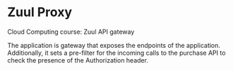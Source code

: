 # Zuul Proxy

Cloud Computing course: Zuul API gateway


The application is gateway that exposes the endpoints of the application. Additionally, it sets a pre-filter for the
incoming calls to the purchase API to check the presence of the Authorization header.
